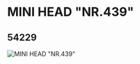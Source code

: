 # MINI HEAD "NR.439"
## 54229
![MINI HEAD "NR.439"](https://lc-www-live-s.legocdn.com/media/bricks/5/2/4277954.jpg)